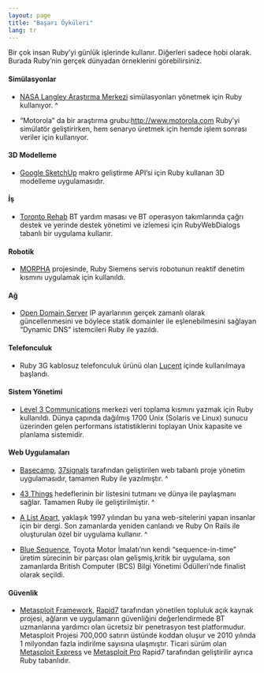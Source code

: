 ```yaml
---
layout: page
title: "Başarı Öyküleri"
lang: tr
---
```


Bir çok insan Ruby’yi günlük işlerinde kullanır. Diğerleri sadece hobi
olarak. Burada Ruby’nin gerçek dünyadan örneklerini görebilirsiniz.

#### Simülasyonlar

* [NASA Langley Araştırma Merkezi][1] simülasyonları yönetmek için Ruby
  kullanıyor.
^

* “Motorola” da bir araştırma grubu:http://www.motorola.com Ruby’yi
  simülatör geliştirirken, hem senaryo üretmek için hemde işlem sonrası
  veriler için kullanıyor.

#### 3D Modelleme

* [Google SketchUp][2] makro geliştirme API’si için Ruby kullanan 3D
  modelleme uygulamasıdır.

#### İş

* [Toronto Rehab][3] BT yardım masası ve BT operasyon takımlarında çağrı
  destek ve yerinde destek yönetimi ve izlemesi için RubyWebDialogs
  tabanlı bir uygulama kullanır.

#### Robotik

* [MORPHA][4] projesinde, Ruby Siemens servis robotunun reaktif denetim
  kısmını uygulamak için kullanıldı.

#### Ağ

* [Open Domain Server][5] IP ayarlarının gerçek zamanlı olarak
  güncellenmesini ve böylece statik domainler ile eşlenebilmesini
  sağlayan “Dynamic DNS” istemcileri Ruby ile yazıldı.

#### Telefonculuk

* Ruby 3G kablosuz telefonculuk ürünü olan [Lucent][6] içinde
  kullanılmaya başlandı.

#### Sistem Yönetimi

* [Level 3 Communications][7] merkezi veri toplama kısmını yazmak için
  Ruby kullanıldı. Dünya çapında dağılmış 1700 Unix (Solaris ve Linux)
  sunucu üzerinden gelen performans istatistiklerini toplayan Unix
  kapasite ve planlama sistemidir.

#### Web Uygulamaları

* [Basecamp][8], [37signals][9] tarafından geliştirilen web tabanlı
  proje yönetim uygulamasıdır, tamamen Ruby ile yazılmıştır.
^

* [43 Things][10] hedeflerinin bir listesini tutmanı ve dünya ile
  paylaşmanı sağlar. Tamamen Ruby ile geliştirilmiştir.
^

* [A List Apart][11], yaklaşık 1997 yılından bu yana web-sitelerini
  yapan insanlar için bir dergi. Son zamanlarda yeniden canlandı ve Ruby
  On Rails ile oluşturulan özel bir uygulama kullanır.
^

* [Blue Sequence][12], Toyota Motor İmalatı’nın kendi “sequence-in-time”
  üretim sürecinin bir parçası olan gelişmiş,kritik bir uygulama, son
  zamanlarda British Computer (BCS) Bilgi Yönetimi Ödülleri’nde finalist
  olarak seçildi.

#### Güvenlik

* [Metasploit Framework][13], [Rapid7][14] tarafından yönetilen topluluk
  açık kaynak projesi, ağların ve uygulamarın güvenliğini
  değerlendirmede BT uzmanlarına yardımcı olan ücretsiz bir penetrasyon
  test platformudur. Metasploit Projesi 700,000 satırın üstünde koddan
  oluşur ve 2010 yılında 1 milyondan fazla indirilme sayısına
  ulaşmıştır. Ticari sürüm olan [Metasploit Express][15] ve [Metasploit
  Pro][16] Rapid7 tarafından geliştirilir ayrıca Ruby tabanlıdır.



[1]: http://www.larc.nasa.gov/ 
[2]: http://www.sketchup.com/ 
[3]: http://www.torontorehab.on.ca/ 
[4]: http://www.morpha.de/php_e/ 
[5]: http://ods.org/ 
[6]: http://www.lucent.com/ 
[7]: http://www.level3.com/ 
[8]: http://www.basecamphq.com 
[9]: http://www.37signals.com 
[10]: http://www.43things.com 
[11]: http://www.alistapart.com 
[12]: http://www.bluefountain.com/casestudies/bfs-deliver-a-2nd-sequence-production-system-for-toyota/ 
[13]: http://www.metasploit.com 
[14]: http://www.rapid7.com 
[15]: http://www.rapid7.com/products/metasploit-express.jsp 
[16]: http://www.rapid7.com/products/metasploit-pro.jsp 
